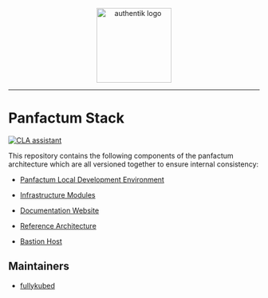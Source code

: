 <p align="center">
    <img src="https://panfactum.com/logo.svg" height="150" alt="authentik logo">
</p>

---

# Panfactum Stack

[![CLA assistant](https://cla-assistant.io/readme/badge/Panfactum/stack)](https://cla-assistant.io/Panfactum/stack)


This repository contains the following components of the panfactum architecture which are all versioned
together to ensure internal consistency:

- [Panfactum Local Development Environment](packages/nix/mkDevShells)

- [Infrastructure Modules](packages/infrastructure)

- [Documentation Website](packages/website)

- [Reference Architecture](packages/reference)

- [Bastion Host](packages/bastion)

## Maintainers

- [fullykubed](https://github.com/fullykubed)